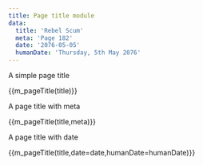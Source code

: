 ```yaml
---
title: Page title module
data:
  title: 'Rebel Scum'
  meta: 'Page 182'
  date: '2076-05-05'
  humanDate: 'Thursday, 5th May 2076'
---
```

A simple page title

{{m_pageTitle(title)}}

A page title with meta

{{m_pageTitle(title,meta)}}

A page title with date

{{m_pageTitle(title,date=date,humanDate=humanDate)}}
